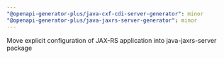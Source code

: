 ```yaml
---
"@openapi-generator-plus/java-cxf-cdi-server-generator": minor
"@openapi-generator-plus/java-jaxrs-server-generator": minor
---
```


Move explicit configuration of JAX-RS application into java-jaxrs-server package
